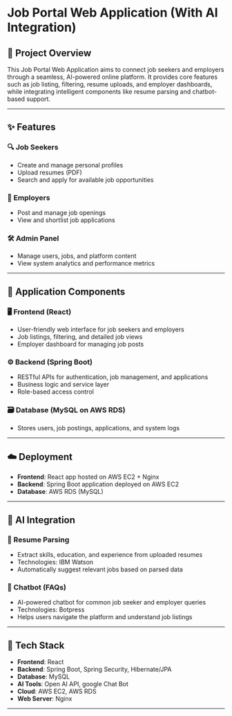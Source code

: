 # Job Portal Web Application (With AI Integration)

## 📌 Project Overview

This Job Portal Web Application aims to connect job seekers and employers through a seamless, AI-powered online platform. It provides core features such as job listing, filtering, resume uploads, and employer dashboards, while integrating intelligent components like resume parsing and chatbot-based support.

---

## ✨ Features

### 🔍 Job Seekers
- Create and manage personal profiles
- Upload resumes (PDF)
- Search and apply for available job opportunities

### 🏢 Employers
- Post and manage job openings
- View and shortlist job applications

### 🛠️ Admin Panel
- Manage users, jobs, and platform content
- View system analytics and performance metrics

---

## 🧩 Application Components

### 🖥️ Frontend (React)
- User-friendly web interface for job seekers and employers
- Job listings, filtering, and detailed job views
- Employer dashboard for managing job posts

### ⚙️ Backend (Spring Boot)
- RESTful APIs for authentication, job management, and applications
- Business logic and service layer
- Role-based access control

### 🗃️ Database (MySQL on AWS RDS)
- Stores users, job postings, applications, and system logs

---

## ☁️ Deployment

- **Frontend**: React app hosted on AWS EC2 + Nginx
- **Backend**: Spring Boot application deployed on AWS EC2
- **Database**: AWS RDS (MySQL)

---

## 🤖 AI Integration

### 📄 Resume Parsing
- Extract skills, education, and experience from uploaded resumes
- Technologies: IBM Watson
- Automatically suggest relevant jobs based on parsed data

### 💬 Chatbot (FAQs)
- AI-powered chatbot for common job seeker and employer queries
- Technologies: Botpress
- Helps users navigate the platform and understand job listings

---

## 🚀 Tech Stack

- **Frontend**: React
- **Backend**: Spring Boot, Spring Security, Hibernate/JPA
- **Database**: MySQL
- **AI Tools**: Open AI API, google Chat Bot
- **Cloud**: AWS EC2, AWS RDS
- **Web Server**: Nginx

---

